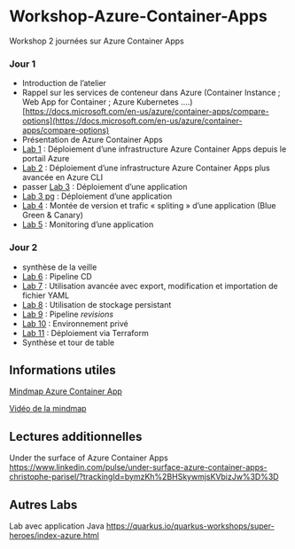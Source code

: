 # Workshop-Azure-Container-Apps
Workshop 2 journées sur Azure Container Apps

### Jour 1
-   Introduction de l’atelier
-   Rappel sur les services de conteneur dans Azure (Container Instance ; Web App for Container ; Azure Kubernetes ….) [https://docs.microsoft.com/en-us/azure/container-apps/compare-options](https://docs.microsoft.com/en-us/azure/container-apps/compare-options)
-   Présentation de Azure Container Apps
-   [Lab 1](/Lab_1/README.md) : Déploiement d’une infrastructure Azure Container Apps depuis le portail Azure
-   [Lab 2](/Lab_2/README.md) : Déploiement d’une infrastructure Azure Container Apps plus avancée en Azure CLI
-   passer [Lab 3](/Lab_3/README.md) : Déploiement d’une application
-   [Lab 3 pg](/Lab_3_pg/README.md) : Déploiement d’une application
-   [Lab 4](/Lab_4/README.md) : Montée de version et trafic « spliting » d’une application (Blue Green & Canary)
-   [Lab 5](/Lab_5/README.md) : Monitoring d’une application

### Jour 2
-   synthèse de la veille
-   [Lab 6](/Lab_6/README.md) : Pipeline CD
-   [Lab 7](/Lab_7/README.md) : Utilisation avancée avec export, modification et importation de fichier YAML
-   [Lab 8](/Lab_8/README.md) : Utilisation de stockage persistant 
-   [Lab 9](/Lab_9/README.md) : Pipeline _revisions_
-   [Lab 10](/Lab_10/README.md) : Environnement privé
-   [Lab 11](/Lab_11/README.md) : Déploiement via Terraform
-   Synthèse et tour de table



## Informations utiles

[Mindmap Azure Container App](https://stanmindmaps01.z6.web.core.windows.net/azure_container_apps.html)

[Vidéo de la mindmap](https://youtu.be/MlnnciWNWh0)


## Lectures additionnelles

Under the surface of Azure Container Apps
https://www.linkedin.com/pulse/under-surface-azure-container-apps-christophe-parisel/?trackingId=bymzKh%2BHSkywmjsKVbizJw%3D%3D

## Autres Labs

Lab avec application Java
https://quarkus.io/quarkus-workshops/super-heroes/index-azure.html
